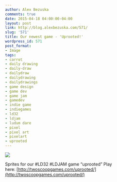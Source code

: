 ```yaml
---
author: Alex Bezuska
comments: true
date: 2015-04-18 04:00:00-04:00
layout: post
link: http://blog.alexbezuska.com/571/
slug: '571'
title: Our newest game - 'Uprooted!'
wordpress_id: 571
post_format:
- Image
tags:
- carrot
- daily drawing
- daily-draw
- dailydraw
- dailydrawing
- dailydrawings
- game design
- game dev
- game jam
- gamedev
- indie game
- indiegames
- ld32
- ldjam
- ludum dare
- pixel
- pixel art
- pixelart
- uprooted
---
```


![](/images/2015/04/tumblr_nob1edxyaT1u11b0ro1_1280.jpg)


Sprites for our #LD32 #LDJAM game “uprooted” Play here: [http://twoscoopgames.com/uprooted/](http://twoscoopgames.com/uprooted/)
